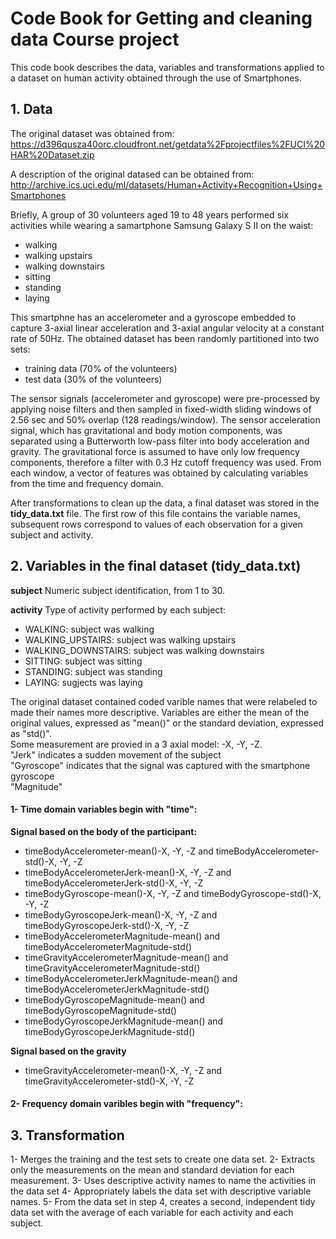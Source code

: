 # Code Book for Getting and cleaning data Course project

This code book describes the data, variables and transformations applied to a dataset on human activity obtained
through the use of Smartphones. 

## 1. Data
The original dataset was obtained from:
https://d396qusza40orc.cloudfront.net/getdata%2Fprojectfiles%2FUCI%20HAR%20Dataset.zip

A description of the original datased can be obtained from:
http://archive.ics.uci.edu/ml/datasets/Human+Activity+Recognition+Using+Smartphones

Briefly, A group of 30 volunteers aged 19 to 48 years performed six activities while wearing a samartphone Samsung Galaxy S II on the waist:
- walking  
- walking upstairs  
- walking downstairs  
- sitting  
- standing  
- laying  

This smartphne has an accelerometer and a gyroscope embedded to capture 3-axial linear acceleration and 3-axial angular velocity at a constant rate of 50Hz.
The obtained dataset has been randomly partitioned into two sets:
- training data (70% of the volunteers)  
- test data (30% of the volunteers)

The sensor signals (accelerometer and gyroscope) were pre-processed by applying noise filters and then sampled in fixed-width sliding windows of 2.56 sec and 50% overlap (128 readings/window). The sensor acceleration signal, which has gravitational and body motion components, was separated using a Butterworth low-pass filter into body acceleration and gravity. The gravitational force is assumed to have only low frequency components, therefore a filter with 0.3 Hz cutoff frequency was used. From each window, a vector of features was obtained by calculating variables from the time and frequency domain.

After transformations to clean up the data, a final dataset was stored in the **tidy_data.txt** file. The first row of this file contains the variable names, subsequent rows correspond to values of each observation for a given subject and activity.

## 2. Variables in the final dataset (tidy_data.txt)
**subject** Numeric subject identification, from 1 to 30.

**activity** Type of activity performed by each subject:
- WALKING: subject was walking  
- WALKING_UPSTAIRS: subject was walking upstairs  
- WALKING_DOWNSTAIRS: subject was walking downstairs  
- SITTING: subject was sitting  
- STANDING: subject was standing  
- LAYING: sugjects was laying  

The original dataset contained coded varible names that were relabeled to made their names more descriptive.
Variables are either the mean of the original values, expressed as "mean()" or the standard deviation, expressed as "std()".  
Some measurement are provied in a 3 axial model: -X, -Y, -Z.  
"Jerk" indicates a sudden movement of the subject  
"Gyroscope" indicates that the signal was captured with the smartphone gyroscope  
"Magnitude"  

#### 1- Time domain variables begin with "time":  
**Signal based on the body of the participant:**  
- timeBodyAccelerometer-mean()-X, -Y, -Z and timeBodyAccelerometer-std()-X, -Y, -Z  
- timeBodyAccelerometerJerk-mean()-X, -Y, -Z and timeBodyAccelerometerJerk-std()-X, -Y, -Z
- timeBodyGyroscope-mean()-X, -Y, -Z and timeBodyGyroscope-std()-X, -Y, -Z
- timeBodyGyroscopeJerk-mean()-X, -Y, -Z and timeBodyGyroscopeJerk-std()-X, -Y, -Z  
- timeBodyAccelerometerMagnitude-mean()  and timeBodyAccelerometerMagnitude-std()  
- timeGravityAccelerometerMagnitude-mean() and timeGravityAccelerometerMagnitude-std()  
- timeBodyAccelerometerJerkMagnitude-mean() and timeBodyAccelerometerJerkMagnitude-std()  
- timeBodyGyroscopeMagnitude-mean() and timeBodyGyroscopeMagnitude-std()  
- timeBodyGyroscopeJerkMagnitude-mean() and timeBodyGyroscopeJerkMagnitude-std()  



**Signal based on the gravity**  
- timeGravityAccelerometer-mean()-X, -Y, -Z  and  timeGravityAccelerometer-std()-X, -Y, -Z  


#### 2- Frequency domain varibles begin with "frequency":  



## 3. Transformation
1- Merges the training and the test sets to create one data set.
2- Extracts only the measurements on the mean and standard deviation for each measurement.
3- Uses descriptive activity names to name the activities in the data set
4- Appropriately labels the data set with descriptive variable names.
5- From the data set in step 4, creates a second, independent tidy data set with the average of each variable for each activity and each subject.
